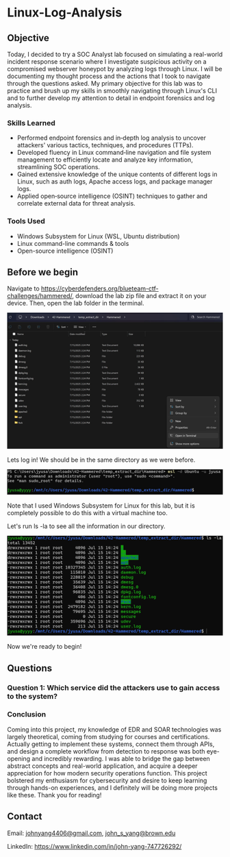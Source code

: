 # Linux-Log-Analysis

## Objective

Today, I decided to try a SOC Analyst lab focused on simulating a real-world incident response scenario where I investigate suspicious activity on a compromised webserver honeypot by analyzing logs through Linux. I will be documenting my thought process and the actions that I took to navigate through the questions asked. My primary objective for this lab was to practice and brush up my skills in smoothly navigating through Linux's CLI and to further develop my attention to detail in endpoint forensics and log analysis.

### Skills Learned

- Performed endpoint forensics and in‑depth log analysis to uncover attackers' various tactics, techniques, and procedures (TTPs).
- Developed fluency in Linux command‑line navigation and file system management to efficiently locate and analyze key information, streamlining SOC operations.
- Gained extensive knowledge of the unique contents of different logs in Linux, such as auth logs, Apache access logs, and package manager logs.
- Applied open‑source intelligence (OSINT) techniques to gather and correlate external data for threat analysis.

### Tools Used

- Windows Subsystem for Linux (WSL, Ubuntu distribution)
- Linux command-line commands & tools
- Open-source intelligence (OSINT)
  
## Before we begin

Navigate to https://cyberdefenders.org/blueteam-ctf-challenges/hammered/, download the lab zip file and extract it on your device. Then, open the lab folder in the terminal.

![alt text](OpenInTerminal.jpg)

Lets log in! We should be in the same directory as we were before.

![alt text](wsllogin.jpg)

Note that I used Windows Subsystem for Linux for this lab, but it is completely possible to do this with a virtual machine too.

Let's run ls -la to see all the information in our directory.

![alt text](DirectoryLS.jpg)

Now we're ready to begin!

## Questions

### Question 1: Which service did the attackers use to gain access to the system?



### Conclusion

Coming into this project, my knowledge of EDR and SOAR technologies was largely theoretical, coming from studying for courses and certifications. Actually getting to implement these systems, connect them through APIs, and design a complete workflow from detection to response was both eye-opening and incredibly rewarding. I was able to bridge the gap between abstract concepts and real-world application, and acquire a deeper appreciation for how modern security operations function. This project bolstered my enthusiasm for cybersecurity and desire to keep learning through hands-on experiences, and I definitely will be doing more projects like these. Thank you for reading!

## Contact

Email: <johnyang4406@gmail.com>, <john_s_yang@brown.edu>

LinkedIn: <https://www.linkedin.com/in/john-yang-747726292/>
